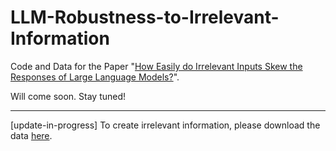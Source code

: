 # LLM-Robustness-to-Irrelevant-Information
Code and Data for the Paper "[How Easily do Irrelevant Inputs Skew the Responses of Large Language Models?](https://arxiv.org/abs/2404.03302)".

Will come soon. Stay tuned!

-----
[update-in-progress] To create irrelevant information, please download the data [here](https://drive.google.com/drive/folders/149Jdkirbm7ppP2kwMD4pDe8sILMvLKWv?usp=sharing). 


